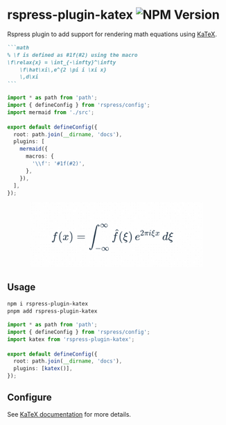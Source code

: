 # rspress-plugin-katex ![NPM Version](https://img.shields.io/npm/v/rspress-plugin-katex)

Rspress plugin to add support for rendering math equations using [KaTeX](https://katex.org/).

````markdown
```math
% \f is defined as #1f(#2) using the macro
\f\relax{x} = \int_{-\infty}^\infty
    \f\hat\xi\,e^{2 \pi i \xi x}
    \,d\xi
```
````

```ts
import * as path from 'path';
import { defineConfig } from 'rspress/config';
import mermaid from './src';

export default defineConfig({
  root: path.join(__dirname, 'docs'),
  plugins: [
    mermaid({
      macros: {
        '\\f': '#1f(#2)',
      },
    }),
  ],
});
```

<div align="center">
  <img src="./image.png" alt="sample" width="400" height="150" />
</div>

## Usage

```bash
npm i rspress-plugin-katex
pnpm add rspress-plugin-katex
```

```ts
import * as path from 'path';
import { defineConfig } from 'rspress/config';
import katex from 'rspress-plugin-katex';

export default defineConfig({
  root: path.join(__dirname, 'docs'),
  plugins: [katex()],
});
```

## Configure

See [KaTeX documentation](https://katex.org/docs/options.html) for more details.